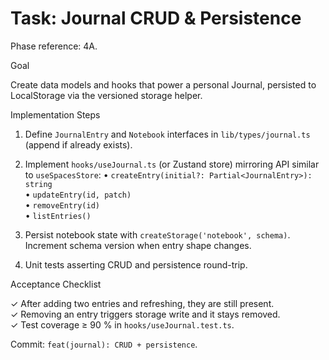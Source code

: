 # Task: Journal CRUD & Persistence

Phase reference: 4A.

Goal

Create data models and hooks that power a personal Journal, persisted to LocalStorage via the versioned storage helper.

Implementation Steps

1. Define `JournalEntry` and `Notebook` interfaces in `lib/types/journal.ts` (append if already exists).

2. Implement `hooks/useJournal.ts` (or Zustand store) mirroring API similar to `useSpacesStore`:
   • `createEntry(initial?: Partial<JournalEntry>): string`  
   • `updateEntry(id, patch)`  
   • `removeEntry(id)`  
   • `listEntries()`

3. Persist notebook state with `createStorage('notebook', schema)`. Increment schema version when entry shape changes.

4. Unit tests asserting CRUD and persistence round-trip.

Acceptance Checklist

✓ After adding two entries and refreshing, they are still present.  
✓ Removing an entry triggers storage write and it stays removed.  
✓ Test coverage ≥ 90 % in `hooks/useJournal.test.ts`.

Commit: `feat(journal): CRUD + persistence`.

